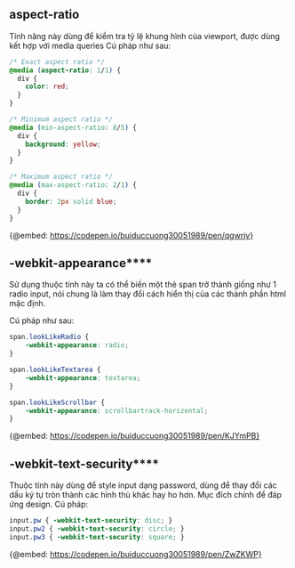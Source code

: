 ## **aspect-ratio**
Tính năng này dùng để kiểm tra tỷ lệ khung hình của viewport, được dùng kết hợp với media queries
Cú pháp như sau:
```css
/* Exact aspect ratio */
@media (aspect-ratio: 1/1) {
  div {
    color: red;
  }
}

/* Minimum aspect ratio */
@media (min-aspect-ratio: 8/5) {
  div {
    background: yellow;
  }
}

/* Maximum aspect ratio */
@media (max-aspect-ratio: 2/1) {
  div {
    border: 2px solid blue;
  }
}
```
{@embed: https://codepen.io/buiduccuong30051989/pen/qgwrjv}

## -webkit-appearance****
Sử dụng thuộc tính này ta có thể biến một thẻ span trở thành giống như 1 radio input, nói chung là làm thay đổi cách hiển thị của các thành phần html mặc định.

Cú pháp như sau: 
```css
span.lookLikeRadio {
	-webkit-appearance: radio;
}

span.lookLikeTextarea {
	-webkit-appearance: textarea;
}

span.lookLikeScrollbar {
	-webkit-appearance: scrollbartrack-horizontal;
}
```

{@embed: https://codepen.io/buiduccuong30051989/pen/KJYmPB}

## -webkit-text-security****
Thuộc tính này dùng để style input dạng password, dùng để thay đổi các dấu ký tự tròn thành các hình thù khác hay ho hơn. Mục đích chính để đáp ứng design.
Cú pháp: 

```css
input.pw { -webkit-text-security: disc; }
input.pw2 { -webkit-text-security: circle; }
input.pw3 { -webkit-text-security: square; }
```

{@embed: https://codepen.io/buiduccuong30051989/pen/ZwZKWP}